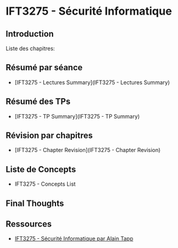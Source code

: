 # IFT3275 - Sécurité Informatique

## Introduction

Liste des chapitres:

## Résumé par séance

- [IFT3275 - Lectures Summary](IFT3275 - Lectures Summary)

## Résumé des TPs

- [IFT3275 - TP Summary](IFT3275 - TP Summary)

## Révision par chapitres

- [IFT3275 - Chapter Revision](IFT3275 - Chapter Revision)

## Liste de Concepts

- IFT3275 - Concepts List

## Final Thoughts

## Ressources

- [IFT3275 - Sécurité Informatique par Alain Tapp](https://sites.google.com/view/alain-tapp-mila/enseignement/s%C3%A9curit%C3%A9-informatique)

